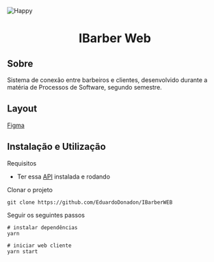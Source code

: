 <img alt="Happy" title="Happy" src=".github/notebook.png" />

<h1 align="center">
    IBarber Web
</h1>

## Sobre
Sistema de conexão entre barbeiros e clientes, desenvolvido durante a matéria de Processos de Software, segundo semestre.

## Layout
[Figma](https://www.figma.com/file/HKjRbr4B64hEstTUQp30NV/iBarber_Web?node-id=81%3A19)

## Instalação e Utilização
Requisitos
- Ter essa [API](https://github.com/EduardoDonadon/GoBarber-API) instalada e rodando 

Clonar o projeto

```
git clone https://github.com/EduardoDonadon/IBarberWEB
```

Seguir os seguintes passos

```
# instalar dependências
yarn

# iniciar web cliente
yarn start
```
